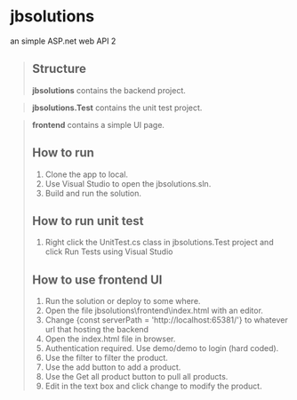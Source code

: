 # jbsolutions
 an simple ASP.net web API 2
> ## Structure
> **jbsolutions** contains the backend project.

> **jbsolutions.Test** contains the unit test project.

> **frontend** contains a simple UI page.
> 
> ## How to run
> 
> 1.   Clone the app to local.
> 2.   Use Visual Studio to open the jbsolutions.sln.
> 3.   Build and run the solution.
> 
> ## How to run unit test
> 
> 1.   Right click the UnitTest.cs class in jbsolutions.Test project and click Run Tests using Visual Studio
> 
> ## How to use frontend UI
> 1.   Run the solution or deploy to some where.
> 2.   Open the file jbsolutions\frontend\index.html with an editor.
> 3.   Change {const serverPath = 'http://localhost:65381/'} to whatever url that hosting the backend
> 4.   Open the index.html file in browser.
> 5.   Authentication required. Use demo/demo to login (hard coded).
> 6.   Use the filter to filter the product.
> 7.   Use the add button to add a product.
> 8.   Use the Get all product button to pull all products.
> 9.   Edit in the text box and click change to modify the product.
